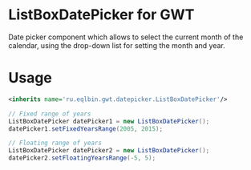 ListBoxDatePicker for GWT
========================

Date picker component which allows to select the current month 
of the calendar, using the drop-down list for setting the month and year.

# Usage

```xml
<inherits name='ru.eqlbin.gwt.datepicker.ListBoxDatePicker'/>
```


```java
// Fixed range of years
ListBoxDatePicker datePicker1 = new ListBoxDatePicker();
datePicker1.setFixedYearsRange(2005, 2015);

// Floating range of years
ListBoxDatePicker datePicker2 = new ListBoxDatePicker();
datePicker2.setFloatingYearsRange(-5, 5);
```
